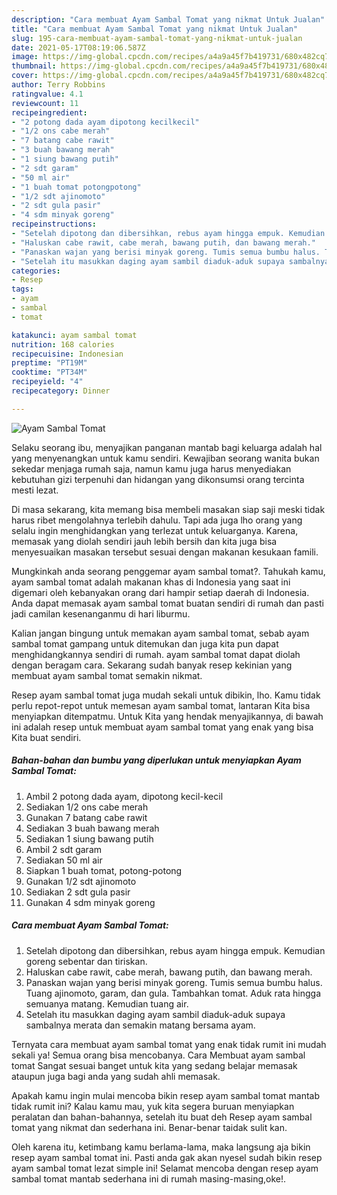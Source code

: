 ```yaml
---
description: "Cara membuat Ayam Sambal Tomat yang nikmat Untuk Jualan"
title: "Cara membuat Ayam Sambal Tomat yang nikmat Untuk Jualan"
slug: 195-cara-membuat-ayam-sambal-tomat-yang-nikmat-untuk-jualan
date: 2021-05-17T08:19:06.587Z
image: https://img-global.cpcdn.com/recipes/a4a9a45f7b419731/680x482cq70/ayam-sambal-tomat-foto-resep-utama.jpg
thumbnail: https://img-global.cpcdn.com/recipes/a4a9a45f7b419731/680x482cq70/ayam-sambal-tomat-foto-resep-utama.jpg
cover: https://img-global.cpcdn.com/recipes/a4a9a45f7b419731/680x482cq70/ayam-sambal-tomat-foto-resep-utama.jpg
author: Terry Robbins
ratingvalue: 4.1
reviewcount: 11
recipeingredient:
- "2 potong dada ayam dipotong kecilkecil"
- "1/2 ons cabe merah"
- "7 batang cabe rawit"
- "3 buah bawang merah"
- "1 siung bawang putih"
- "2 sdt garam"
- "50 ml air"
- "1 buah tomat potongpotong"
- "1/2 sdt ajinomoto"
- "2 sdt gula pasir"
- "4 sdm minyak goreng"
recipeinstructions:
- "Setelah dipotong dan dibersihkan, rebus ayam hingga empuk. Kemudian goreng sebentar dan tiriskan."
- "Haluskan cabe rawit, cabe merah, bawang putih, dan bawang merah."
- "Panaskan wajan yang berisi minyak goreng. Tumis semua bumbu halus. Tuang ajinomoto, garam, dan gula. Tambahkan tomat. Aduk rata hingga semuanya matang. Kemudian tuang air."
- "Setelah itu masukkan daging ayam sambil diaduk-aduk supaya sambalnya merata dan semakin matang bersama ayam."
categories:
- Resep
tags:
- ayam
- sambal
- tomat

katakunci: ayam sambal tomat 
nutrition: 168 calories
recipecuisine: Indonesian
preptime: "PT19M"
cooktime: "PT34M"
recipeyield: "4"
recipecategory: Dinner

---
```



![Ayam Sambal Tomat](https://img-global.cpcdn.com/recipes/a4a9a45f7b419731/680x482cq70/ayam-sambal-tomat-foto-resep-utama.jpg)

Selaku seorang ibu, menyajikan panganan mantab bagi keluarga adalah hal yang menyenangkan untuk kamu sendiri. Kewajiban seorang  wanita bukan sekedar menjaga rumah saja, namun kamu juga harus menyediakan kebutuhan gizi terpenuhi dan hidangan yang dikonsumsi orang tercinta mesti lezat.

Di masa  sekarang, kita memang bisa membeli masakan siap saji meski tidak harus ribet mengolahnya terlebih dahulu. Tapi ada juga lho orang yang selalu ingin menghidangkan yang terlezat untuk keluarganya. Karena, memasak yang diolah sendiri jauh lebih bersih dan kita juga bisa menyesuaikan masakan tersebut sesuai dengan makanan kesukaan famili. 



Mungkinkah anda seorang penggemar ayam sambal tomat?. Tahukah kamu, ayam sambal tomat adalah makanan khas di Indonesia yang saat ini digemari oleh kebanyakan orang dari hampir setiap daerah di Indonesia. Anda dapat memasak ayam sambal tomat buatan sendiri di rumah dan pasti jadi camilan kesenanganmu di hari liburmu.

Kalian jangan bingung untuk memakan ayam sambal tomat, sebab ayam sambal tomat gampang untuk ditemukan dan juga kita pun dapat menghidangkannya sendiri di rumah. ayam sambal tomat dapat diolah dengan beragam cara. Sekarang sudah banyak resep kekinian yang membuat ayam sambal tomat semakin nikmat.

Resep ayam sambal tomat juga mudah sekali untuk dibikin, lho. Kamu tidak perlu repot-repot untuk memesan ayam sambal tomat, lantaran Kita bisa menyiapkan ditempatmu. Untuk Kita yang hendak menyajikannya, di bawah ini adalah resep untuk membuat ayam sambal tomat yang enak yang bisa Kita buat sendiri.

<!--inarticleads1-->

##### Bahan-bahan dan bumbu yang diperlukan untuk menyiapkan Ayam Sambal Tomat:

1. Ambil 2 potong dada ayam, dipotong kecil-kecil
1. Sediakan 1/2 ons cabe merah
1. Gunakan 7 batang cabe rawit
1. Sediakan 3 buah bawang merah
1. Sediakan 1 siung bawang putih
1. Ambil 2 sdt garam
1. Sediakan 50 ml air
1. Siapkan 1 buah tomat, potong-potong
1. Gunakan 1/2 sdt ajinomoto
1. Sediakan 2 sdt gula pasir
1. Gunakan 4 sdm minyak goreng




<!--inarticleads2-->

##### Cara membuat Ayam Sambal Tomat:

1. Setelah dipotong dan dibersihkan, rebus ayam hingga empuk. Kemudian goreng sebentar dan tiriskan.
1. Haluskan cabe rawit, cabe merah, bawang putih, dan bawang merah.
1. Panaskan wajan yang berisi minyak goreng. Tumis semua bumbu halus. Tuang ajinomoto, garam, dan gula. Tambahkan tomat. Aduk rata hingga semuanya matang. Kemudian tuang air.
1. Setelah itu masukkan daging ayam sambil diaduk-aduk supaya sambalnya merata dan semakin matang bersama ayam.




Ternyata cara membuat ayam sambal tomat yang enak tidak rumit ini mudah sekali ya! Semua orang bisa mencobanya. Cara Membuat ayam sambal tomat Sangat sesuai banget untuk kita yang sedang belajar memasak ataupun juga bagi anda yang sudah ahli memasak.

Apakah kamu ingin mulai mencoba bikin resep ayam sambal tomat mantab tidak rumit ini? Kalau kamu mau, yuk kita segera buruan menyiapkan peralatan dan bahan-bahannya, setelah itu buat deh Resep ayam sambal tomat yang nikmat dan sederhana ini. Benar-benar taidak sulit kan. 

Oleh karena itu, ketimbang kamu berlama-lama, maka langsung aja bikin resep ayam sambal tomat ini. Pasti anda gak akan nyesel sudah bikin resep ayam sambal tomat lezat simple ini! Selamat mencoba dengan resep ayam sambal tomat mantab sederhana ini di rumah masing-masing,oke!.

